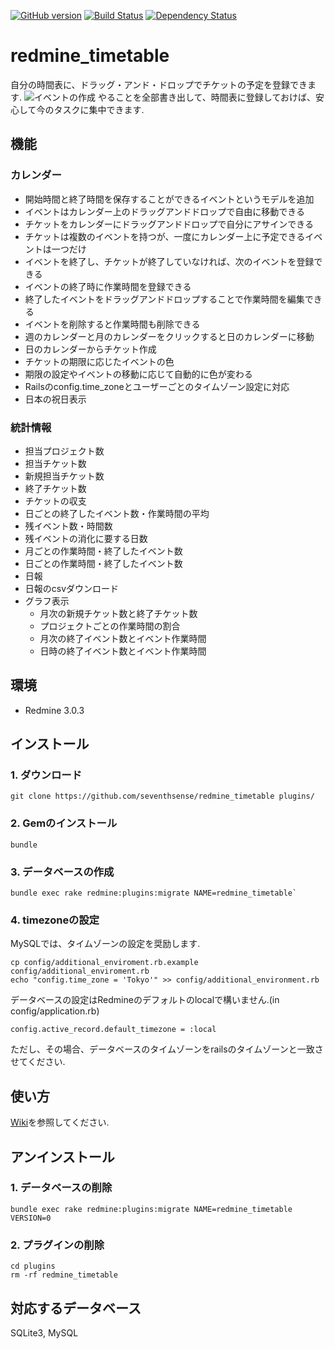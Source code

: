 [![GitHub version](https://badge.fury.io/gh/seventhsense%2Fredmine_timetable.svg)](http://badge.fury.io/gh/seventhsense%2Fredmine_timetable)
[![Build Status](https://travis-ci.org/seventhsense/redmine_timetable.svg)](https://travis-ci.org/seventhsense/redmine_timetable)
[![Dependency Status](https://gemnasium.com/seventhsense/redmine_timetable.svg)](https://gemnasium.com/seventhsense/redmine_timetable)

# redmine_timetable
自分の時間表に、ドラッグ・アンド・ドロップでチケットの予定を登録できます.
![イベントの作成](https://raw.github.com/wiki/seventhsense/redmine_timetable/images/redmine_timetable_1_create_event.gif)
やることを全部書き出して、時間表に登録しておけば、安心して今のタスクに集中できます.


## 機能
### カレンダー
- 開始時間と終了時間を保存することができるイベントというモデルを追加
- イベントはカレンダー上のドラッグアンドドロップで自由に移動できる
- チケットをカレンダーにドラッグアンドドロップで自分にアサインできる
- チケットは複数のイベントを持つが、一度にカレンダー上に予定できるイベントは一つだけ
- イベントを終了し、チケットが終了していなければ、次のイベントを登録できる
- イベントの終了時に作業時間を登録できる
- 終了したイベントをドラッグアンドドロップすることで作業時間を編集できる
- イベントを削除すると作業時間も削除できる
- 週のカレンダーと月のカレンダーをクリックすると日のカレンダーに移動
- 日のカレンダーからチケット作成
- チケットの期限に応じたイベントの色
- 期限の設定やイベントの移動に応じて自動的に色が変わる
- Railsのconfig.time_zoneとユーザーごとのタイムゾーン設定に対応
- 日本の祝日表示

### 統計情報
- 担当プロジェクト数
- 担当チケット数
- 新規担当チケット数
- 終了チケット数
- チケットの収支
- 日ごとの終了したイベント数・作業時間の平均
- 残イベント数・時間数
- 残イベントの消化に要する日数
- 月ごとの作業時間・終了したイベント数
- 日ごとの作業時間・終了したイベント数
- 日報
- 日報のcsvダウンロード
- グラフ表示
  - 月次の新規チケット数と終了チケット数
  - プロジェクトごとの作業時間の割合
  - 月次の終了イベント数とイベント作業時間
  - 日時の終了イベント数とイベント作業時間

## 環境
- Redmine 3.0.3

## インストール
### 1. ダウンロード
  
```
git clone https://github.com/seventhsense/redmine_timetable plugins/
```
### 2. Gemのインストール
```
bundle
```
### 3. データベースの作成

```
bundle exec rake redmine:plugins:migrate NAME=redmine_timetable`
```

### 4. timezoneの設定

MySQLでは、タイムゾーンの設定を奨励します.
```
cp config/additional_enviroment.rb.example config/additional_enviroment.rb
echo "config.time_zone = 'Tokyo'" >> config/additional_environment.rb
```

データベースの設定はRedmineのデフォルトのlocalで構いません.(in config/application.rb)
```
config.active_record.default_timezone = :local
```
ただし、その場合、データベースのタイムゾーンをrailsのタイムゾーンと一致させてください.

## 使い方
[Wiki](https://github.com/seventhsense/redmine_timetable/wiki)を参照してください.

## アンインストール
### 1. データベースの削除

```
bundle exec rake redmine:plugins:migrate NAME=redmine_timetable VERSION=0
```

### 2. プラグインの削除

```
cd plugins
rm -rf redmine_timetable
```

## 対応するデータベース
SQLite3, MySQL
